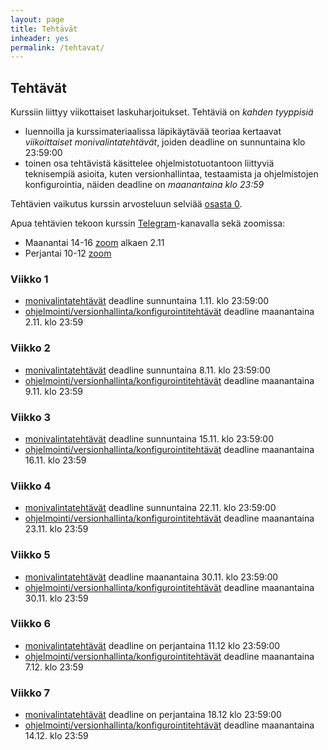 ```yaml
---
layout: page
title: Tehtävät
inheader: yes
permalink: /tehtavat/
---
```


## Tehtävät

Kurssiin liittyy viikottaiset laskuharjoitukset. Tehtäviä on _kahden tyyppisiä_ 
- luennoilla ja kurssimateriaalissa läpikäytävää teoriaa kertaavat _viikoittaiset monivalintatehtävät_, joiden deadline on sunnuntaina klo 23:59:00
- toinen osa tehtävistä käsittelee ohjelmistotuotantoon liittyviä teknisempiä asioita, kuten versionhallintaa, testaamista ja ohjelmistojen konfigurointia, näiden deadline on _maanantaina klo 23:59_

Tehtävien vaikutus kurssin arvosteluun selviää [osasta 0](/osa0#kurssin-arvostelu).

Apua tehtävien tekoon kurssin [Telegram](https://telegram.me/ohjelmistotuotanto)-kanavalla sekä zoomissa:

- Maanantai 14-16 [zoom](https://helsinki.zoom.us/j/63962392550?pwd=RzluTjZWYmNLb0g4bjRxb0ZlckRkUT09) alkaen 2.11
- Perjantai 10-12 [zoom](https://helsinki.zoom.us/j/64396759243)

### Viikko 1

- [monivalintatehtävät](https://study.cs.helsinki.fi/stats/courses/ohtu2020/quiz/1) deadline sunnuntaina 1.11. klo 23:59:00 
- [ohjelmointi/versionhallinta/konfigurointitehtävät](/tehtavat1) deadline maanantaina 2.11. klo 23:59 

### Viikko 2

- [monivalintatehtävät](https://study.cs.helsinki.fi/stats/courses/ohtu2020/quiz/2) deadline sunnuntaina 8.11. klo 23:59:00 
- [ohjelmointi/versionhallinta/konfigurointitehtävät](/tehtavat2) deadline maanantaina 9.11. klo 23:59 

### Viikko 3

- [monivalintatehtävät](https://study.cs.helsinki.fi/stats/courses/ohtu2020/quiz/3) deadline sunnuntaina 15.11. klo 23:59:00 
- [ohjelmointi/versionhallinta/konfigurointitehtävät](/tehtavat3) deadline maanantaina 16.11. klo 23:59 

### Viikko 4

- [monivalintatehtävät](https://study.cs.helsinki.fi/stats/courses/ohtu2020/quiz/4) deadline sunnuntaina 22.11. klo 23:59:00 
- [ohjelmointi/versionhallinta/konfigurointitehtävät](/tehtavat4) deadline maanantaina 23.11. klo 23:59 

### Viikko 5

- [monivalintatehtävät](https://study.cs.helsinki.fi/stats/courses/ohtu2020/quiz/5) deadline maanantaina 30.11. klo 23:59:00 
- [ohjelmointi/versionhallinta/konfigurointitehtävät](/tehtavat5) deadline maanantaina 30.11. klo 23:59 

### Viikko 6

- [monivalintatehtävät](https://study.cs.helsinki.fi/stats/courses/ohtu2020/quiz/6) deadline on perjantaina 11.12 klo 23:59:00 
- [ohjelmointi/versionhallinta/konfigurointitehtävät](/tehtavat6) deadline maanantaina 7.12. klo 23:59 


### Viikko 7

- [monivalintatehtävät](https://study.cs.helsinki.fi/stats/courses/ohtu2020/quiz/7) deadline on perjantaina 18.12 klo 23:59:00 
- [ohjelmointi/versionhallinta/konfigurointitehtävät](/tehtavat7) deadline maanantaina 14.12. klo 23:59 

